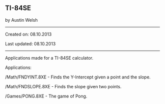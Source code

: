 TI-84SE
---------------
by Austin Welsh

---------------
Created on:      08.10.2013

Last updated:    08.10.2013

---------------
Applications made for a TI-84SE calculator.


Applications:

/Math/FNDYINT.8XE  - Finds the Y-Intercept given a point and the slope.

/Math/FNDSLOPE.8XE - Finds the slope given two points.


/Games/PONG.8XE    - The game of Pong.



